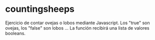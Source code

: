 # countingsheeps
 Ejercicio de contar ovejas o lobos mediante Javascript. Los "true" son ovejas, los "false" son lobos ... La función recibirá una lista de valores booleans.